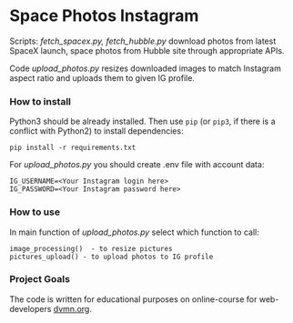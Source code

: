# Space Photos Instagram

Scripts:
*fetch_spacex.py,
fetch_hubble.py*
download photos from latest SpaceX launch, space photos from Hubble site through appropriate APIs. 

Code *upload_photos.py* resizes downloaded images to match Instagram aspect ratio and uploads them to given IG profile.

### How to install

Python3 should be already installed. 
Then use `pip` (or `pip3`, if there is a conflict with Python2) to install dependencies:
```
pip install -r requirements.txt
```

For *upload_photos.py* you should create .env file with account data:
```
IG_USERNAME=<Your Instagram login here>
IG_PASSWORD=<Your Instagram password here>
``` 

### How to use

In main function of *upload_photos.py* select which function to call:
```
image_processing()  - to resize pictures
pictures_upload() - to upload photos to IG profile
``` 

### Project Goals

The code is written for educational purposes on online-course for web-developers [dvmn.org](https://dvmn.org/).